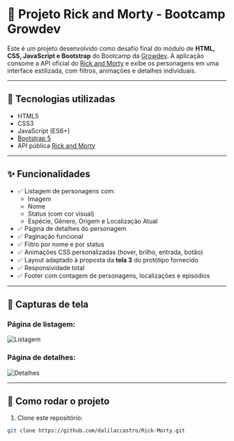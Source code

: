 # 💫 Projeto Rick and Morty - Bootcamp Growdev

Este é um projeto desenvolvido como desafio final do módulo de **HTML, CSS, JavaScript e Bootstrap** do Bootcamp da [Growdev](https://www.growdev.com.br/). A aplicação consome a API oficial do [Rick and Morty](https://rickandmortyapi.com/) e exibe os personagens em uma interface estilizada, com filtros, animações e detalhes individuais.

---

## 🧪 Tecnologias utilizadas

- HTML5
- CSS3
- JavaScript (ES6+)
- [Bootstrap 5](https://getbootstrap.com/)
- API pública [Rick and Morty](https://rickandmortyapi.com/)

---

## ✨ Funcionalidades

- ✅ Listagem de personagens com:
  - Imagem
  - Nome
  - Status (com cor visual)
  - Espécie, Gênero, Origem e Localização Atual
- ✅ Página de detalhes do personagem
- ✅ Paginação funcional
- ✅ Filtro por nome e por status
- ✅ Animações CSS personalizadas (hover, brilho, entrada, botão)
- ✅ Layout adaptado à proposta da **tela 3** do protótipo fornecido
- ✅ Responsividade total
- ✅ Footer com contagem de personagens, localizações e episódios

---

## 📸 Capturas de tela

### Página de listagem:

![Listagem](./assets/img/listagem-preview.jpg)

### Página de detalhes:

![Detalhes](./assets/img/detalhes-preview.jpg)

---

## 🚀 Como rodar o projeto

1. Clone este repositório:
```bash
git clone https://github.com/dalilaccastro/Rick-Morty.git

